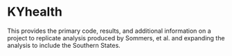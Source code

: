 # KYhealth

This provides the primary code, results, and additional information on a project to replicate analysis produced by Sommers, et al. and expanding the analysis to include the Southern States.  